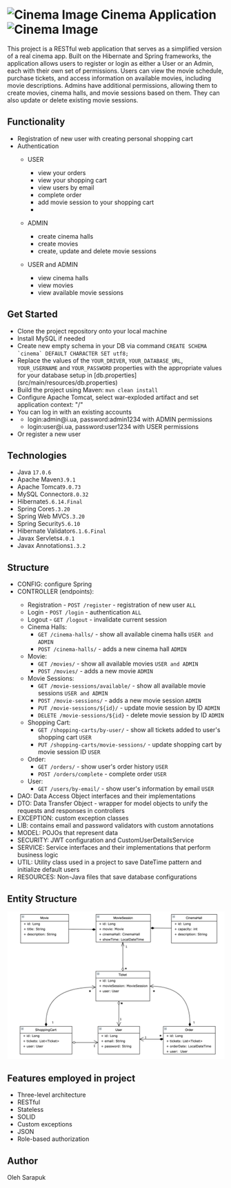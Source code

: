 <h1><img src="https://img.freepik.com/premium-vector/illustration-negative-film-reel-roll-tapes-movie-cinema-video-logo_468322-1105.jpg?w=740" alt="Cinema Image" width="50" height="50"/> Cinema Application <img src="https://img.freepik.com/premium-vector/illustration-negative-film-reel-roll-tapes-movie-cinema-video-logo_468322-1105.jpg?w=740" alt="Cinema Image" width="50" height="50"/></h1>

This project is a RESTful web application that serves as a simplified version of a real cinema app. Built on the Hibernate and Spring frameworks, the application allows users to register or login as either a User or an Admin, each with their own set of permissions. Users can view the movie schedule, purchase tickets, and access information on available movies, including movie descriptions. Admins have additional permissions, allowing them to create movies, cinema halls, and movie sessions based on them. They can also update or delete existing movie sessions.

## Functionality
<ul>
  <li>Registration of new user with creating personal shopping cart</li>
  <li>Authentication</li>
  <ul>
    <li>USER</li>
    <ul>
      <li>view your orders</li>
      <li>view your shopping cart</li>
      <li>view users by email</li>
      <li>complete order</li>
      <li>add movie session to your shopping cart</li>
      <li></li>
    </ul>
  </ul>
  <ul>
    <li>ADMIN</li>
    <ul>
      <li>create cinema halls</li>
      <li>create movies</li>
      <li>create, update and delete movie sessions</li>
    </ul>
  </ul>
  <ul>
    <li>USER and ADMIN</li>
    <ul>
      <li>view cinema halls</li>
      <li>view movies</li>
      <li>view available movie sessions</li>
    </ul>
  </ul>
</ul>

## Get Started
<ul>
  <li>Clone the project repository onto your local machine</li>
  <li>Install MySQL if needed</li>
  <li>Create new empty schema in your DB via command <code>CREATE SCHEMA `cinema` DEFAULT CHARACTER SET utf8;</code></li>
  <li>Replace the values of the <code>YOUR_DRIVER</code>, <code>YOUR_DATABASE_URL</code>, <code>YOUR_USERNAME</code> and <code>YOUR_PASSWORD</code> properties 
  with the appropriate values for your database setup in [db.properties](src/main/resources/db.properties)</li>
  <li>Build the project using Maven: <code>mvn clean install</code></li>
  <li>Configure Apache Tomcat, select war-exploded artifact and set application context: "/"</li>
  <li>You can log in with an existing accounts<li>
  <ul>
    <li>login:admin@i.ua, password:admin1234 with ADMIN permissions</li> 
    <li>login:user@i.ua, password:user1234 with USER permissions</li>
  </ul>
  <li>Or register a new user</li>
</ul>

## Technologies
<ul>
  <li>Java <code>17.0.6</code></li>
  <li>Apache Maven<code>3.9.1</code></li>
  <li>Apache Tomcat<code>9.0.73</code></li>
  <li>MySQL Connector<code>8.0.32</code></li>
  <li>Hibernate<code>5.6.14.Final</code></li>
  <li>Spring Core<code>5.3.20</code></li>
  <li>Spring Web MVC<code>5.3.20</code></li>
  <li>Spring Security<code>5.6.10</code></li>
  <li>Hibernate Validator<code>6.1.6.Final</code></li>
  <li>Javax Servlets<code>4.0.1</code></li>
  <li>Javax Annotations<code>1.3.2</code></li>
</ul>

## Structure
<ul>
  <li>CONFIG: configure Spring</li>
  <li>CONTROLLER (endpoints): </li>
  <ul>
    <li>Registration - <code>POST /register</code> - registration of new user <code>ALL</code></li>
    <li>Login - <code>POST /login</code> - authentication <code>ALL</code></li>
    <li>Logout - <code>GET /logout</code> - invalidate current session</li>
    <li>Cinema Halls: 
      <ul>
        <li><code>GET /cinema-halls/</code> - show all available cinema halls <code>USER and ADMIN</code></li>
        <li><code>POST /cinema-halls/</code> - adds a new cinema hall <code>ADMIN</code></li>
      </ul>
    <li>Movie: 
      <ul>
        <li><code>GET /movies/</code> - show all available movies <code>USER and ADMIN</code></li>
        <li><code>POST /movies/</code> - adds a new movie <code>ADMIN</code></li>
      </ul>
    <li>Movie Sessions: 
      <ul>
        <li><code>GET /movie-sessions/available/</code> - show all available movie sessions <code>USER and ADMIN</code></li>
        <li><code>POST /movie-sessions/</code> - adds a new movie session <code>ADMIN</code></li>
        <li><code>PUT /movie-sessions/${id}/</code> - update movie session by ID <code>ADMIN</code></li>
        <li><code>DELETE /movie-sessions/${id}</code> - delete movie session by ID <code>ADMIN</code></li>
      </ul>
    <li>Shopping Cart: 
      <ul>
        <li><code>GET /shopping-carts/by-user/</code> - show all tickets added to user's shopping cart <code>USER</code></li>
        <li><code>PUT /shopping-carts/movie-sessions/</code> - update shopping cart by movie session ID <code>USER</code></li>
      </ul>
    <li>Order: 
      <ul>
        <li><code>GET /orders/</code> - show user's order history <code>USER</code></li>
        <li><code>POST /orders/complete</code> - complete order <code>USER</code></li>
      </ul>
    <li>User: 
      <ul>
        <li><code>GET /users/by-email/</code> - show user's information by email <code>USER</code></li>
      </ul>
  </ul>
  <li>DAO: Data Access Object interfaces and their implementations</li> 
  <li>DTO: Data Transfer Object - wrapper for model objects to unify the requests and responses in controllers</li>
  <li>EXCEPTION: custom exception classes</li>
  <li>LIB: contains email and password validators with custom annotations</li>
  <li>MODEL: POJOs that represent data</li>
  <li>SECURITY: JWT configuration and CustomUserDetailsService</li>
  <li>SERVICE: Service interfaces and their implementations that perform business logic</li>
  <li>UTIL: Utility class used in a project to save DateTime pattern and initialize default users</li>
  <li>RESOURCES: Non-Java files that save database configurations</li>
</ul>

## Entity Structure

<img src="https://raw.githubusercontent.com/mate-academy/hibernate-configuration-hw/master/Hibernate_Cinema_Uml.png" alt="Entity Structure"/>

## Features employed in project
<ul>
  <li>Three-level architecture</li>
  <li>RESTful</li>
  <li>Stateless</li>
  <li>SOLID</li>
  <li>Custom exceptions</li>
  <li>JSON</li>
  <li>Role-based authorization</li>
</ul>

## Author
Oleh Sarapuk
